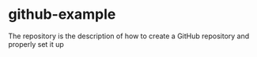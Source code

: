 # github-example
The repository is the description of how to create a GitHub repository and properly set it up
